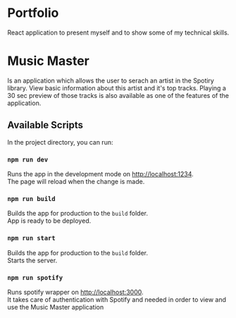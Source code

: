 # Portfolio

React application to present myself and to show some of my technical skills.

# Music Master

Is an application which allows the user to serach an artist in the Spotiry library. View basic information about this artist and it's top tracks. Playing a 30 sec preview of those tracks is also available as one of the features of the application.

## Available Scripts

In the project directory, you can run:

### `npm run dev`

Runs the app in the development mode on [http://localhost:1234](http://localhost:1234).\
The page will reload when the change is made.

### `npm run build`

Builds the app for production to the `build` folder.\
App is ready to be deployed.

### `npm run start`

Builds the app for production to the `build` folder.\
Starts the server.

### `npm run spotify`

Runs spotify wrapper on [http://localhost:3000](http://localhost:3000).\
It takes care of authentication with Spotify and needed in order to view and use the Music Master application
